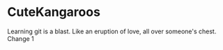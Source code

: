 # CuteKangaroos
Learning git is a blast. Like an eruption of love, all over someone's chest.
Change 1 
